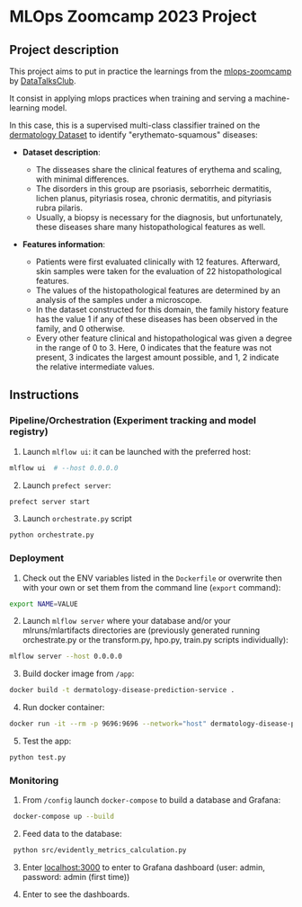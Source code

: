 # MLOps Zoomcamp 2023 Project

## Project description

This project aims to put in practice the learnings from the [mlops-zoomcamp](https://github.com/DataTalksClub/mlops-zoomcamp) by [DataTalksClub](https://github.com/DataTalksClub).

It consist in applying mlops practices when training and serving a machine-learning model.

In this case, this is a supervised multi-class classifier trained on the [dermatology Dataset](https://www.kaggle.com/datasets/olcaybolat1/dermatology-dataset-classification) to identify "erythemato-squamous" diseases:

- **Dataset description**:

    - The disseases share the clinical features of erythema and scaling, with minimal differences.
    - The disorders in this group are psoriasis, seborrheic dermatitis, lichen planus, pityriasis rosea, chronic dermatitis, and pityriasis rubra pilaris.
    - Usually, a biopsy is necessary for the diagnosis, but unfortunately, these diseases share many histopathological features as well.

- **Features information**:
    - Patients were first evaluated clinically with 12 features. Afterward, skin samples were taken for the evaluation of 22 histopathological features.
    - The values of the histopathological features are determined by an analysis of the samples under a microscope.
    - In the dataset constructed for this domain, the family history feature has the value 1 if any of these diseases has been observed in the family, and 0 otherwise.
    - Every other feature clinical and histopathological was given a degree in the range of 0 to 3. Here, 0 indicates that the feature was not present, 3 indicates the largest amount possible, and 1, 2 indicate the relative intermediate values.

## Instructions
### Pipeline/Orchestration (Experiment tracking and model registry)
1. Launch `mlflow ui`: it can be launched with the preferred host:
```bash
mlflow ui  # --host 0.0.0.0
```
2. Launch `prefect server`:
```bash
prefect server start
```
3. Launch `orchestrate.py` script
```bash
python orchestrate.py
```

### Deployment
1. Check out the ENV variables listed in the `Dockerfile` or overwrite then with your own or set them from the command line (`export` command):
```bash
export NAME=VALUE
```

2. Launch `mlflow server` where your database and/or your mlruns/mlartifacts directories are (previously generated running orchestrate.py or the transform.py, hpo.py, train.py scripts individually):
```bash 
mlflow server --host 0.0.0.0
```

3. Build docker image from `/app`:
```bash 
docker build -t dermatology-disease-prediction-service .
```

4. Run docker container:
```bash
docker run -it --rm -p 9696:9696 --network="host" dermatology-disease-prediction-service
```

5. Test the app:
```bash
python test.py
```

### Monitoring

1. From `/config` launch `docker-compose` to build a database and Grafana:
```bash
 docker-compose up --build
 ```
 
2. Feed data to the database:
```bash
 python src/evidently_metrics_calculation.py
 ```
3. Enter [localhost:3000](https://www.localhost:3000) to enter to Grafana dashboard (user: admin, password: admin (first time))
   
4. Enter to see the dashboards. 
